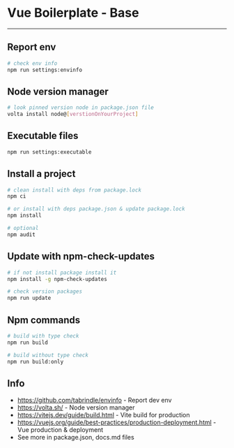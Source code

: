 # Vue Boilerplate - Base

---

## Report env

```bash
# check env info
npm run settings:envinfo
```

## Node version manager

```bash
# look pinned version node in package.json file
volta install node@[verstionOnYourProject]
```

## Executable files

```sh
npm run settings:executable
```

## Install a project

```bash
# clean install with deps from package.lock
npm ci
```

```bash
# or install with deps package.json & update package.lock
npm install
```

```bash
# optional
npm audit
```

## Update with npm-check-updates

```bash
# if not install package install it
npm install -g npm-check-updates
```

```bash
# check version packages
npm run update
```

## Npm commands

```sh
# build with type check
npm run build
```

```sh
# build without type check
npm run build:only
```

## Info

- https://github.com/tabrindle/envinfo - Report dev env
- https://volta.sh/ - Node version manager
- https://vitejs.dev/guide/build.html - Vite build for production
- https://vuejs.org/guide/best-practices/production-deployment.html - Vue production & deployment
- See more in package.json, docs.md files
